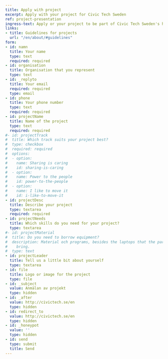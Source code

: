 ```yaml
---
title: Apply with project
excerpt: Apply with your project for Civic Tech Sweden
ref: project-presentation
ingress-text: Apply or your project to be part of Civic Tech Sweden's hackathons.
links:
- title: Guidelines for projects
  url: "/en/about/#guidelines"
form:
- id: namn
  title: Your name
  type: text
  required: required
- id: organisation
  title: Organisation that you represent
  type: text
- id: _replyto
  title: Your email
  required: required
  type: email
- id: phone
  title: Your phone number
  type: text
  required: required
- id: projectName
  title: Name of the project
  type: text
  required: required
#- id: projectTrack
#  title: Which track suits your project best?
#  type: checkbox
#  required: required
#  options:
#  - option:
#    name: Sharing is caring
#    id: sharing-is-caring
#  - option:
#    name: Power to the people
#    id: power-to-the-people
#  - option:
#    name: I like to move it
#    id: i-like-to-move-it
- id: projectDesc
  title: Describe your project
  type: textarea
  required: required
- id: projectNeeds
  title: Which skills do you need for your project?
  type: textarea
#- id: projectMaterial
#  title: Do you need to borrow equipment?
#  description: Material och programs, besides the laptops that the participants will
#    bring.
#  type: text
- id: projectLeader
  title: Tell us a little bit about yourself
  type: textarea
- id: file
  title: Logo or image for the project
  type: file
- id: _subject
  value: Anmälan av projekt
  type: hidden
- id: _after
  value: http://civictech.se/en
  type: hidden
- id: redirect_to
  value: http://civictech.se/en
  type: hidden
- id: _honeypot
  value: ''
  type: hidden
- id: send
  type: submit
  title: Send
---
```

